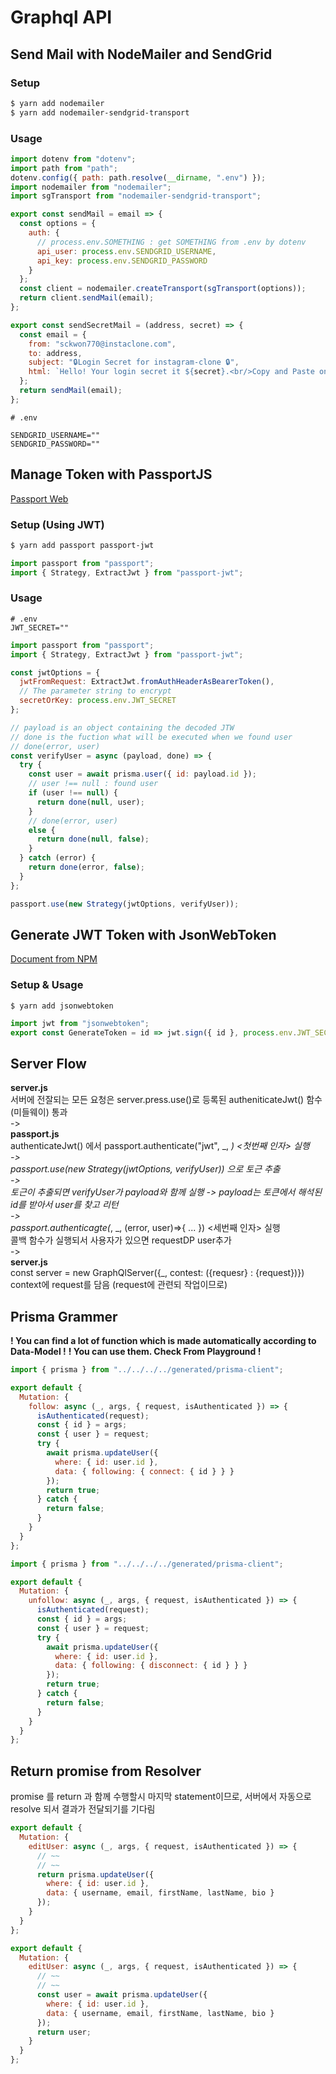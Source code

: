 # Graphql API

## Send Mail with NodeMailer and SendGrid

### Setup

```bash
$ yarn add nodemailer
$ yarn add nodemailer-sendgrid-transport
```

### Usage

```js
import dotenv from "dotenv";
import path from "path";
dotenv.config({ path: path.resolve(__dirname, ".env") });
import nodemailer from "nodemailer";
import sgTransport from "nodemailer-sendgrid-transport";

export const sendMail = email => {
  const options = {
    auth: {
      // process.env.SOMETHING : get SOMETHING from .env by dotenv
      api_user: process.env.SENDGRID_USERNAME,
      api_key: process.env.SENDGRID_PASSWORD
    }
  };
  const client = nodemailer.createTransport(sgTransport(options));
  return client.sendMail(email);
};

export const sendSecretMail = (address, secret) => {
  const email = {
    from: "sckwon770@instaclone.com",
    to: address,
    subject: "🔒Login Secret for instagram-clone 🔒",
    html: `Hello! Your login secret it ${secret}.<br/>Copy and Paste on the app/website to log in`
  };
  return sendMail(email);
};
```

```env
# .env

SENDGRID_USERNAME=""
SENDGRID_PASSWORD=""
```

## Manage Token with PassportJS

[Passport Web](http://www.passportjs.org/packages/passport-jwt/)

### Setup (Using JWT)

```bash
$ yarn add passport passport-jwt
```

```js
import passport from "passport";
import { Strategy, ExtractJwt } from "passport-jwt";
```

### Usage

```env
# .env
JWT_SECRET=""
```

```js
import passport from "passport";
import { Strategy, ExtractJwt } from "passport-jwt";

const jwtOptions = {
  jwtFromRequest: ExtractJwt.fromAuthHeaderAsBearerToken(),
  // The parameter string to encrypt
  secretOrKey: process.env.JWT_SECRET
};

// payload is an object containing the decoded JTW
// done is the fuction what will be executed when we found user
// done(error, user)
const verifyUser = async (payload, done) => {
  try {
    const user = await prisma.user({ id: payload.id });
    // user !== null : found user
    if (user !== null) {
      return done(null, user);
    }
    // done(error, user)
    else {
      return done(null, false);
    }
  } catch (error) {
    return done(error, false);
  }
};

passport.use(new Strategy(jwtOptions, verifyUser));
```

## Generate JWT Token with JsonWebToken

[Document from NPM](https://www.npmjs.com/package/jsonwebtoken)

### Setup & Usage

```bashh
$ yarn add jsonwebtoken
```

```js
import jwt from "jsonwebtoken";
export const GenerateToken = id => jwt.sign({ id }, process.env.JWT_SECRET);
```

## Server Flow

**server.js** <br>
서버에 전잘되는 모든 요청은 server.press.use()로 등록된 autheniticateJwt() 함수(미들웨이) 통과 <br>
-> <br>
**passport.js** <br>
authenticateJwt() 에서 passport.authenticate("jwt", _, _) \<첫번째 인자> 실행 <br>
-> <br>
passport.use(new Strategy(jwtOptions, verifyUser)) 으로 토근 추출 <br>
-> <br>
토근이 추출되면 verifyUser가 payload와 함께 실행 -> payload는 토큰에서 해석된 id를 받아서 user를 찾고 리턴 <br>
-> <br>
passport.authenticagte(_, _, (error, user)=>{ ... }) \<세번째 인자> 실행 <br>
콜백 함수가 실행되서 사용자가 있으면 requestDP user추가 <br>
-> <br>
**server.js** <br>
const server = new GraphQlServer({\_, contest: ({requesr} : {request})}) <br>
context에 request를 담음 (request에 관련되 작업이므로) <br>

## Prisma Grammer

**! You can find a lot of function which is made automatically according to Data-Model !**
**! You can use them. Check From Playground !**

```js
import { prisma } from "../../../../generated/prisma-client";

export default {
  Mutation: {
    follow: async (_, args, { request, isAuthenticated }) => {
      isAuthenticated(request);
      const { id } = args;
      const { user } = request;
      try {
        await prisma.updateUser({
          where: { id: user.id },
          data: { following: { connect: { id } } }
        });
        return true;
      } catch {
        return false;
      }
    }
  }
};
```

```js
import { prisma } from "../../../../generated/prisma-client";

export default {
  Mutation: {
    unfollow: async (_, args, { request, isAuthenticated }) => {
      isAuthenticated(request);
      const { id } = args;
      const { user } = request;
      try {
        await prisma.updateUser({
          where: { id: user.id },
          data: { following: { disconnect: { id } } }
        });
        return true;
      } catch {
        return false;
      }
    }
  }
};
```

## Return promise from Resolver

promise 를 return 과 함께 수행할시 마지막 statement이므로, 서버에서 자동으로 resolve 되서 결과가 전달되기를 기다림

```js
export default {
  Mutation: {
    editUser: async (_, args, { request, isAuthenticated }) => {
      // ~~
      // ~~
      return prisma.updateUser({
        where: { id: user.id },
        data: { username, email, firstName, lastName, bio }
      });
    }
  }
};
```

```js
export default {
  Mutation: {
    editUser: async (_, args, { request, isAuthenticated }) => {
      // ~~
      // ~~
      const user = await prisma.updateUser({
        where: { id: user.id },
        data: { username, email, firstName, lastName, bio }
      });
      return user;
    }
  }
};
```
